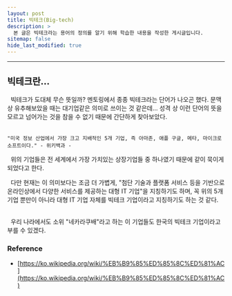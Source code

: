 ```yaml
---
layout: post
title: 빅테크(Big-tech)
description: >
  본 글은 빅테크라는 용어의 정의를 알기 위해 학습한 내용을 작성한 게시글입니다.
sitemap: false
hide_last_modified: true
---
```


---

## 빅테크란...

&nbsp; 빅테크가 도대체 무슨 뜻일까? 멘토링에서 종종 빅테크라는 단어가 나오곤 했다. 문맥 상 유추해보았을 때는 대기업같은 의미로 쓰이는 것 같은데... 성격 상 이런 단어의 뜻을 모르고 넘어가는 것을 참을 수 없기 때문에 간단하게 찾아보았다. <br><br>

```
"미국 정보 산업에서 가장 크고 지배적인 5개 기업, 즉 아마존, 애플 구글, 메타, 마이크로소프트이다." - 위키백과 -
```

&nbsp; 위의 기업들은 전 세계에서 가장 가치있는 상장기업들 중 하나였기 때문에 같이 묵이게 되었다고 한다.<br>

&nbsp; 다만 현재는 이 의미보다는 조금 더 가볍게, "첨단 기술과 플랫폼 서비스 등을 기반으로 온라인상에서 다양한 서비스를 제공하는 대형 IT 기업"을 지칭하기도 하며, 꼭 위의 5개 기업 뿐만이 아니라 대형 IT 기업 자체를 빅테크 기업이라고 지칭하기도 하는 것 같다.<br><br>

&nbsp; 우리 나라에서도 소위 "네카라쿠배"라고 하는 이 기업들도 한국의 빅테크 기업이라고 부를 수 있겠다.

### Reference

- [https://ko.wikipedia.org/wiki/%EB%B9%85%ED%85%8C%ED%81%AC](https://ko.wikipedia.org/wiki/%EB%B9%85%ED%85%8C%ED%81%AC)
